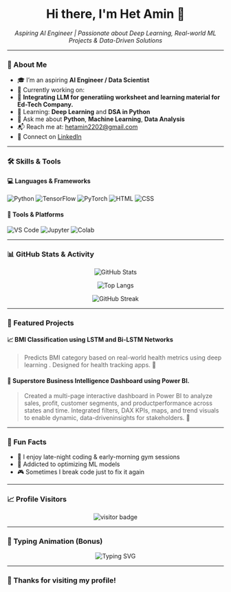 <h1 align="center">Hi there, I'm Het Amin 👋</h1>
<p align="center">
  <i>Aspiring AI Engineer | Passionate about Deep Learning, Real-world ML Projects & Data-Driven Solutions</i>
</p>

---

### 🧠 About Me

- 🎓 I’m an aspiring **AI Engineer / Data Scientist**
- 🔭 Currently working on:
- 🤖 **Integrating LLM for generatiing worksheet and learning material for Ed-Tech Company.**
- 🌱 Learning: **Deep Learning** and **DSA in Python**
- 💬 Ask me about **Python**, **Machine Learning**, **Data Analysis**
- 📬 Reach me at: hetamin2202@gmail.com  
- 🔗 Connect on [LinkedIn](https://www.linkedin.com/in/het-amin-979b62242/)

---

### 🛠️ Skills & Tools

#### 💻 Languages & Frameworks
![Python](https://img.shields.io/badge/Python-3776AB?style=for-the-badge&logo=python&logoColor=white)
![TensorFlow](https://img.shields.io/badge/TensorFlow-FF6F00?style=for-the-badge&logo=tensorflow&logoColor=white)
![PyTorch](https://img.shields.io/badge/PyTorch-EE4C2C?style=for-the-badge&logo=pytorch&logoColor=white)
![HTML](https://img.shields.io/badge/HTML5-e34c26?style=for-the-badge&logo=html5&logoColor=white)
![CSS](https://img.shields.io/badge/CSS3-264de4?style=for-the-badge&logo=css3&logoColor=white)

#### 🧰 Tools & Platforms
![VS Code](https://img.shields.io/badge/VSCode-007ACC?style=for-the-badge&logo=visual%20studio%20code&logoColor=white)
![Jupyter](https://img.shields.io/badge/Jupyter-F37626?style=for-the-badge&logo=jupyter&logoColor=white)
![Colab](https://img.shields.io/badge/Colab-F9AB00?style=for-the-badge&logo=google-colab&logoColor=white)

---

### 📊 GitHub Stats & Activity

<p align="center">
  <img src="https://github-readme-stats.vercel.app/api?username=your-github-username&show_icons=true&theme=radical" alt="GitHub Stats" />
</p>

<p align="center">
  <img src="https://github-readme-stats.vercel.app/api/top-langs/?username=your-github-username&layout=compact&theme=radical" alt="Top Langs" />
</p>

<p align="center">
  <img src="https://github-readme-streak-stats.herokuapp.com/?user=your-github-username&theme=radical" alt="GitHub Streak" />
</p>

---

### 🚀 Featured Projects

#### 📈 BMI Classification using LSTM and Bi-LSTM Networks
> Predicts BMI category based on real-world health metrics using deep learning . Designed for health tracking apps. 🧬

#### 🧠 Superstore Business Intelligence Dashboard using Power BI.
> Created a multi-page interactive dashboard in Power BI to analyze sales, profit, customer segments, and productperformance across states and time. Integrated filters, DAX KPIs, maps, and trend visuals to enable dynamic, data-driveninsights for stakeholders. 🎯

---

### 🎉 Fun Facts

- 🧘 I enjoy late-night coding & early-morning gym sessions
- 🧠 Addicted to optimizing ML models
- 🎮 Sometimes I break code just to fix it again

---

### 📈 Profile Visitors

<p align="center">
  <img src="https://visitor-badge.laobi.icu/badge?page_id=your-github-username" alt="visitor badge"/>
</p>

---

### 🔁 Typing Animation (Bonus)

<p align="center">
  <img src="https://readme-typing-svg.demolab.com?font=Fira+Code&duration=3000&pause=500&color=F7F7F7&center=true&vCenter=true&width=435&lines=Aspiring+AI+Engineer;Passionate+about+Deep+Learning;Building+Smart+ML+Systems" alt="Typing SVG" />
</p>

---

### 🖤 Thanks for visiting my profile!

